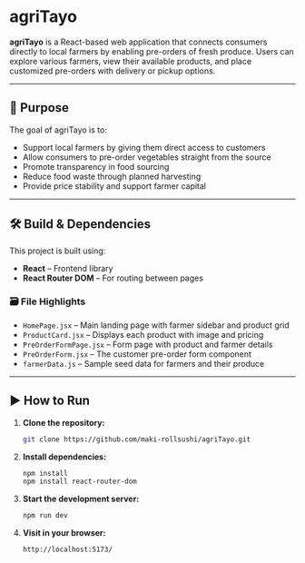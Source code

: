 # agriTayo

**agriTayo** is a React-based web application that connects consumers directly to local farmers by enabling pre-orders of fresh produce. Users can explore various farmers, view their available products, and place customized pre-orders with delivery or pickup options.

---

## 🎯 Purpose

The goal of agriTayo is to:

- Support local farmers by giving them direct access to customers
- Allow consumers to pre-order vegetables straight from the source
- Promote transparency in food sourcing
- Reduce food waste through planned harvesting
- Provide price stability and support farmer capital

---

## 🛠️ Build & Dependencies

This project is built using:

- **React** – Frontend library
- **React Router DOM** – For routing between pages

### 🗃 File Highlights

- `HomePage.jsx` – Main landing page with farmer sidebar and product grid
- `ProductCard.jsx` – Displays each product with image and pricing
- `PreOrderFormPage.jsx` – Form page with product and farmer details
- `PreOrderForm.jsx` – The customer pre-order form component
- `farmerData.js` – Sample seed data for farmers and their produce

---

## ▶️ How to Run

1. **Clone the repository:**

   ```bash
   git clone https://github.com/maki-rollsushi/agriTayo.git
   ```

2. **Install dependencies:**

   ```bash
   npm install
   npm install react-router-dom

   ```

3. **Start the development server:**

   ```bash
   npm run dev
   ```

4. **Visit in your browser:**
   ```bash
   http://localhost:5173/
   ```
